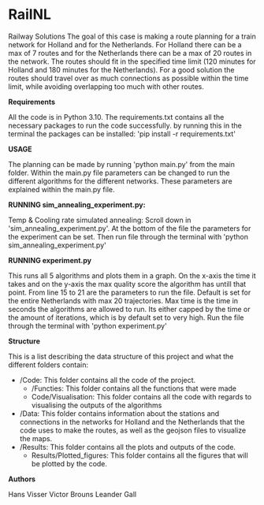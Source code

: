 # RailNL
Railway Solutions
The goal of this case is making a route planning for a train network for Holland and for the Netherlands.
For Holland there can be a max of 7 routes and for the Netherlands there can be a max of 20 routes in the network.
The routes should fit in the specified time limit (120 minutes for Holland and 180 minutes for the Netherlands).
For a good solution the routes should travel over as much connections as possible within the time limit, 
while avoiding overlapping too much with other routes.

**Requirements**

All the code is in Python 3.10. The requirements.txt contains all the necessary packages to run the code successfully. 
by running this in the terminal the packages can be installed:
'pip install -r requirements.txt'

**USAGE**

The planning can be made by running 'python main.py' from the main folder.
Within the main.py file parameters can be changed to run the different algorithms for the different networks.
These parameters are explained within the main.py file.

**RUNNING sim_annealing_experiment.py:**

Temp & Cooling rate simulated annealing:
Scroll down in 'sim_annealing_experiment.py'. At the bottom of the file the parameters for the experiment can be set.
Then run file through the terminal with 'python sim_annealing_experiment.py'

**RUNNING experiment.py**

This runs all 5 algorithms and plots them in a graph. On the x-axis the time it takes and on the y-axis the max quality score the algorithm has untill that point.
From line 15 to 21 are the parameters to run the file. Default is set for the entire Netherlands with max 20 trajectories.
Max time is the time in seconds the algorithms are allowed to run. Its either capped by the time or the amount of iterations, which is by default set to very high.
Run the file through the terminal with 'python experiment.py'

**Structure**

This is a list describing the data structure of this project and what the different folders contain:

- /Code: This folder contains all the code of the project.
   - /Functies: This folder contains all the functions that were made
   - Code/Visualisation: This folder contains all the code with regards to visualising the outputs of the algorithms
- /Data: This folder contains information about the stations and connections in the networks for Holland and the Netherlands that the code uses to make the routes, as well as the geojson files to visualize the maps.
- /Results: This folder contains all the plots and outputs of the code.
  - Results/Plotted_figures: This folder contains all the figures that will be plotted by the code.

**Authors**

Hans Visser
Victor Brouns
Leander Gall
